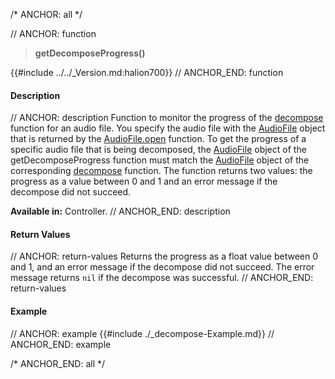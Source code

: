 /* ANCHOR: all */

// ANCHOR: function
>**getDecomposeProgress()**

{{#include ../../_Version.md:halion700}}
// ANCHOR_END: function

#### Description

// ANCHOR: description
Function to monitor the progress of the [decompose](./decompose.md) function for an audio file. You specify the audio file with the [AudioFile](./Audio-File.md) object that is returned by the [AudioFile.open](./AudioFileopen.md) function. To get the progress of a specific audio file that is being decomposed, the [AudioFile](./Audio-File.md) object of the getDecomposeProgress function must match the [AudioFile](./Audio-File.md) object of the corresponding [decompose](./decompose.md) function. The function returns two values: the progress as a value between 0 and 1 and an error message if the decompose did not succeed.

**Available in:** Controller.
// ANCHOR_END: description

#### Return Values

// ANCHOR: return-values
Returns the progress as a float value between 0 and 1, and an error message if the decompose did not succeed. The error message returns ``nil`` if the decompose was successful.
// ANCHOR_END: return-values

#### Example

// ANCHOR: example
{{#include ./_decompose-Example.md}}
// ANCHOR_END: example

/* ANCHOR_END: all */